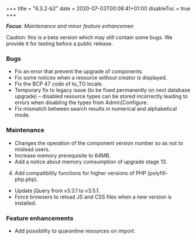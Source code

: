 +++
title = "6.3.2-b2"
date = 2020-07-03T00:08:41+01:00
disableToc = true
+++

***Focus**: Maintenance and minor feature enhancemen*

Caution: this is a beta version which may still contain some bugs. We provide it for testing before a public release.

### Bugs

* Fix an error that prevent the upgrade of components.
* Fix some notices when a resource without creator is displayed.
* Fix the BCP 47 code of to_TO locale.
* Temporary fix to legacy issue (to be fixed permanently on next database upgrade) – disabled resource types can be stored incorrectly leading to errors when disabling the types from Admin|Configure.
* Fix mismatch between search results in numerical and alphabetical mode.

### Maintenance

* Changes the operation of the component version number so as not to mislead users.
* Increase memory prerequisite to 64MB.
* Add a notice about memory comsumption of upgrade stage 13.
4. Add compatibility functions for higher versions of PHP (polyfill-php.php).
* Update jQuery from v3.3.1 to v3.5.1.
* Force browsers to reload JS and CSS files when a new version is installed.

### Feature enhancements

* Add possibility to quarantine resources on import.
